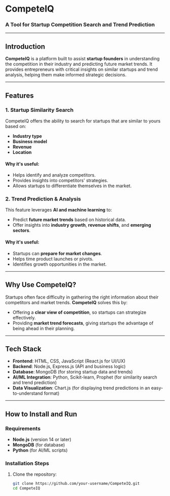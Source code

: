 # **CompeteIQ**
### A Tool for Startup Competition Search and Trend Prediction

---

## **Introduction**
**CompeteIQ** is a platform built to assist **startup founders** in understanding the competition in their industry and predicting future market trends. It provides entrepreneurs with critical insights on similar startups and trend analysis, helping them make informed strategic decisions.

---

## **Features**

### **1. Startup Similarity Search**
CompeteIQ offers the ability to search for startups that are similar to yours based on:
- **Industry type**
- **Business model**
- **Revenue**
- **Location**

#### **Why it's useful:**
- Helps identify and analyze competitors.
- Provides insights into competitors' strategies.
- Allows startups to differentiate themselves in the market.

### **2. Trend Prediction & Analysis**
This feature leverages **AI and machine learning** to:
- Predict **future market trends** based on historical data.
- Offer insights into **industry growth**, **revenue shifts**, and **emerging sectors**.

#### **Why it's useful:**
- Startups can **prepare for market changes**.
- Helps time product launches or pivots.
- Identifies growth opportunities in the market.

---

## **Why Use CompeteIQ?**
Startups often face difficulty in gathering the right information about their competitors and market trends. **CompeteIQ** solves this by:
- Offering a **clear view of competition**, so startups can strategize effectively.
- Providing **market trend forecasts**, giving startups the advantage of being ahead in their planning.

---

## **Tech Stack**

- **Frontend**: HTML, CSS, JavaScript (React.js for UI/UX)
- **Backend**: Node.js, Express.js (API and business logic)
- **Database**: MongoDB (for storing startup data and trends)
- **AI/ML Integration**: Python, Scikit-learn, Prophet (for similarity search and trend prediction)
- **Data Visualization**: Chart.js (for displaying trend predictions in an easy-to-understand format)

---

## **How to Install and Run**

### **Requirements**
- **Node.js** (version 14 or later)
- **MongoDB** (for database)
- **Python** (for AI/ML scripts)

### **Installation Steps**
1. Clone the repository:
   ```bash
   git clone https://github.com/your-username/CompeteIQ.git
   cd CompeteIQ
